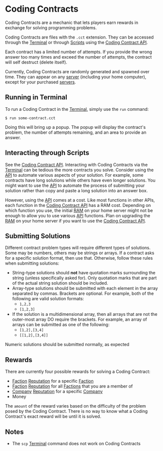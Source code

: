 # Coding Contracts

Coding Contracts are a mechanic that lets players earn rewards in exchange for solving programming problems.

Coding Contracts are files with the `.cct` extension.
They can be accessed through the [Terminal](terminal.md) or through [Scripts](scripts.md) using the [Coding Contract API](https://github.com/bitburner-official/bitburner-src/blob/dev/markdown/bitburner.codingcontract.md).

Each contract has a limited number of attempts.
If you provide the wrong answer too many times and exceed the number of attempts, the contract will self destruct (delete itself).

Currently, Coding Contracts are randomly generated and spawned over time.
They can appear on any [server](servers.md) (including your home computer), except for your purchased [servers](servers.md).

## Running in Terminal

To run a Coding Contract in the [Terminal](terminal.md), simply use the `run` command:

    $ run some-contract.cct

Doing this will bring up a popup.
The popup will display the contract's problem, the number of attempts remaining, and an area to provide an answer.

## Interacting through Scripts

See the [Coding Contract API](https://github.com/bitburner-official/bitburner-src/blob/dev/markdown/bitburner.codingcontract.md).
Interacting with Coding Contracts via the [Terminal](terminal.md) can be tedious the more contracts you solve.
Consider using the [API](https://github.com/bitburner-official/bitburner-src/blob/dev/markdown/bitburner.codingcontract.md) to automate various aspects of your solution.
For example, some contracts have long solutions while others have even longer solutions.
You might want to use the [API](https://github.com/bitburner-official/bitburner-src/blob/dev/markdown/bitburner.codingcontract.md) to automate the process of submitting your solution rather than copy and paste a long solution into an answer box.

However, using the [API](https://github.com/bitburner-official/bitburner-src/blob/dev/markdown/bitburner.codingcontract.md) comes at a cost.
Like most functions in other APIs, each function in the [Coding Contract API](https://github.com/bitburner-official/bitburner-src/blob/dev/markdown/bitburner.codingcontract.md) has a RAM cost.
Depending on which function you use, the initial [RAM](ram.md) on your home server might not be enough to allow you to use various [API](https://github.com/bitburner-official/bitburner-src/blob/dev/markdown/bitburner.codingcontract.md) functions.
Plan on upgrading the [RAM](ram.md) on your home server if you want to use the [Coding Contract API](https://github.com/bitburner-official/bitburner-src/blob/dev/markdown/bitburner.codingcontract.md).

## Submitting Solutions

Different contract problem types will require different types of solutions.
Some may be numbers, others may be strings or arrays.
If a contract asks for a specific solution format, then use that.
Otherwise, follow these rules when submitting solutions:

- String-type solutions should **not** have quotation marks surrounding the string (unless specifically asked for).
  Only quotation marks that are part of the actual string solution should be included.
- Array-type solutions should be submitted with each element in the array separated by commas.
  Brackets are optional.
  For example, both of the following are valid solution formats:
  - `1,2,3`
  - `[1,2,3]`
- If the solution is a multidimensional array, then all arrays that are not the outer-most array DO require the brackets.
  For example, an array of arrays can be submitted as one of the following:
  - `[1,2],[3,4]`
  - `[[1,2],[3,4]]`

Numeric solutions should be submitted normally, as expected

## Rewards

There are currently four possible rewards for solving a Coding Contract:

- [Faction](factions.md) [Reputation](reputation.md) for a specific [Faction](factions.md)
- [Faction](factions.md) [Reputation](reputation.md) for all [Factions](factions.md) that you are a member of
- [Company](companies.md) [Reputation](reputation.md) for a specific [Company](companies.md)
- Money

The `amount` of the reward varies based on the difficulty of the problem posed by the Coding Contract.
There is no way to know what a Coding Contract's exact reward will be until it is solved.

## Notes

- The `scp` [Terminal](terminal.md) command does not work on Coding Contracts
